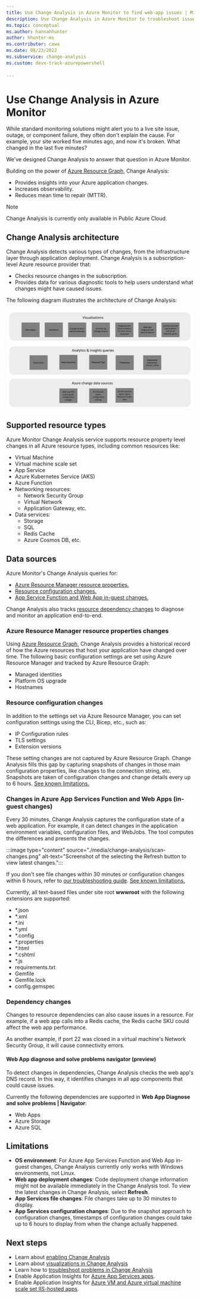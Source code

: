 ```yaml
---
title: Use Change Analysis in Azure Monitor to find web-app issues | Microsoft Docs
description: Use Change Analysis in Azure Monitor to troubleshoot issues on live sites.
ms.topic: conceptual
ms.author: hannahhunter
author: hhunter-ms
ms.contributor: cawa
ms.date: 08/23/2022 
ms.subservice: change-analysis
ms.custom: devx-track-azurepowershell

---
```


# Use Change Analysis in Azure Monitor

While standard monitoring solutions might alert you to a live site issue, outage, or component failure, they often don't explain the cause. For example, your site worked five minutes ago, and now it's broken. What changed in the last five minutes? 

We've designed Change Analysis to answer that question in Azure Monitor.

Building on the power of [Azure Resource Graph](../../governance/resource-graph/overview.md), Change Analysis:
- Provides insights into your Azure application changes.
- Increases observability.
- Reduces mean time to repair (MTTR).

> [!NOTE]
> Change Analysis is currently only available in Public Azure Cloud.

## Change Analysis architecture 

Change Analysis detects various types of changes, from the infrastructure layer through application deployment. Change Analysis is a subscription-level Azure resource provider that:
- Checks resource changes in the subscription. 
- Provides data for various diagnostic tools to help users understand what changes might have caused issues.

The following diagram illustrates the architecture of Change Analysis:

![Architecture diagram of how Change Analysis gets change data and provides it to client tools](./media/change-analysis/overview.png)

## Supported resource types

Azure Monitor Change Analysis service supports resource property level changes in all Azure resource types, including common resources like:
- Virtual Machine
- Virtual machine scale set
- App Service
- Azure Kubernetes Service (AKS)
- Azure Function
- Networking resources: 
    - Network Security Group
    - Virtual Network
    - Application Gateway, etc.
- Data services: 
    - Storage
    - SQL
    - Redis Cache
    - Azure Cosmos DB, etc.

## Data sources

Azure Monitor's Change Analysis queries for:
- [Azure Resource Manager resource properties.](#azure-resource-manager-resource-properties-changes)
- [Resource configuration changes.](#resource-configuration-changes)
- [App Service Function and Web App in-guest changes.](#changes-in-azure-app-services-function-and-web-apps-in-guest-changes) 

Change Analysis also tracks [resource dependency changes](#dependency-changes) to diagnose and monitor an application end-to-end.

### Azure Resource Manager resource properties changes

Using [Azure Resource Graph](../../governance/resource-graph/overview.md), Change Analysis provides a historical record of how the Azure resources that host your application have changed over time. The following basic configuration settings are set using Azure Resource Manager and tracked by Azure Resource Graph:
- Managed identities
- Platform OS upgrade
- Hostnames

### Resource configuration changes

In addition to the settings set via Azure Resource Manager, you can set configuration settings using the CLI, Bicep, etc., such as:
- IP Configuration rules
- TLS settings
- Extension versions

These setting changes are not captured by Azure Resource Graph. Change Analysis fills this gap by capturing snapshots of changes in those main configuration properties, like changes to the connection string, etc. Snapshots are taken of configuration changes and change details every up to 6 hours. [See known limitations.](#limitations)

### Changes in Azure App Services Function and Web Apps (in-guest changes)

Every 30 minutes, Change Analysis captures the configuration state of a web application. For example, it can detect changes in the application environment variables, configuration files, and WebJobs. The tool computes the differences and presents the changes. 

:::image type="content" source="./media/change-analysis/scan-changes.png" alt-text="Screenshot of the selecting the Refresh button to view latest changes.":::   

If you don't see file changes within 30 minutes or configuration changes within 6 hours, refer to [our troubleshooting guide](./change-analysis-troubleshoot.md#cannot-see-in-guest-changes-for-newly-enabled-web-app). [See known limitations.](#limitations)

Currently, all text-based files under site root **wwwroot** with the following extensions are supported:

- *.json
- *.xml
- *.ini
- *.yml
- *.config
- *.properties
- *.html
- *.cshtml
- *.js
- requirements.txt
- Gemfile
- Gemfile.lock
- config.gemspec

### Dependency changes

Changes to resource dependencies can also cause issues in a resource. For example, if a web app calls into a Redis cache, the Redis cache SKU could affect the web app performance. 

As another example, if port 22 was closed in a virtual machine's Network Security Group, it will cause connectivity errors.

#### Web App diagnose and solve problems navigator (preview)

To detect changes in dependencies, Change Analysis checks the web app's DNS record. In this way, it identifies changes in all app components that could cause issues.

Currently the following dependencies are supported in **Web App Diagnose and solve problems | Navigator**:

- Web Apps
- Azure Storage
- Azure SQL

## Limitations

- **OS environment**: For Azure App Services Function and Web App in-guest changes, Change Analysis currently only works with Windows environments, not Linux.
- **Web app deployment changes**: Code deployment change information might not be available immediately in the Change Analysis tool. To view the latest changes in Change Analysis, select **Refresh**.
- **App Services file changes**: File changes take up to 30 minutes to display.
- **App Services configuration changes**: Due to the snapshot approach to configuration changes, timestamps of configuration changes could take up to 6 hours to display from when the change actually happened.

## Next steps

- Learn about [enabling Change Analysis](change-analysis-enable.md)
- Learn about [visualizations in Change Analysis](change-analysis-visualizations.md)
- Learn how to [troubleshoot problems in Change Analysis](change-analysis-troubleshoot.md)
- Enable Application Insights for [Azure App Services apps](../../azure-monitor/app/azure-web-apps.md).
- Enable Application Insights for [Azure VM and Azure virtual machine scale set IIS-hosted apps](../../azure-monitor/app/azure-vm-vmss-apps.md).
